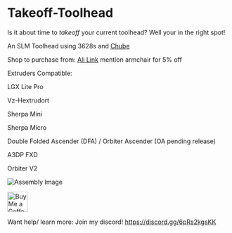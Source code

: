 # Takeoff-Toolhead
Is it about time to *takeoff* your current toolhead? Well your in the right spot!

An SLM Toolhead using 3628s and [Chube](https://chubehotend.com)

Shop to purchase from: [Ali Link](https://www.aliexpress.com/item/1005006462378025.html) mention armchair for 5% off

Extruders Compatible:

LGX Lite Pro

Vz-Hextrudort

Sherpa Mini

Sherpa Micro

Double Folded Ascender (DFA) / Orbiter Ascender (OA pending release)

A3DP FXD

Orbiter V2

![Assembly Image](Images/Takeoff%20Toolhead%20Assembly.png)

<a href='https://ko-fi.com/burgo' target='_blank'><img height='46' style='border:0px;height:46px;' src='https://az743702.vo.msecnd.net/cdn/kofi3.png?v=0' border='0' alt='Buy Me a Coffee at ko-fi.com' /></a> 

Want help/ learn more: Join my discord!
https://discord.gg/6pRs2kgsKK
